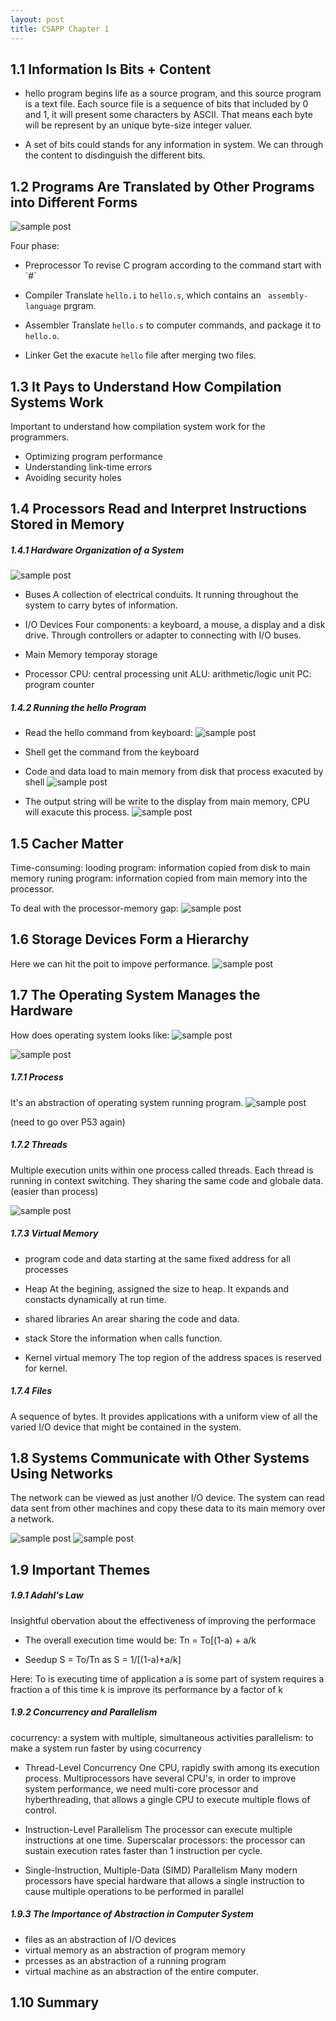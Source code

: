 ```yaml
---
layout: post
title: CSAPP Chapter 1
---
```


1.1 Information Is Bits + Content
---------------------------------

* hello program begins life as a source program, and this source program is 
  a text file. Each source file is a sequence of bits that included by 0
  and 1, it will present some characters by ASCII. That means each byte will
  be represent by an unique byte-size integer valuer.

* A set of bits could stands for any information in system. We can through
  the content to disdinguish the different bits.

1.2 Programs Are Translated by Other Programs into Different Forms
------------------------------------------------------------------

![sample post]({{site.baseurl}}/images/compilation-system.png)

Four phase:
* Preprocessor
  To revise C program according to the command start with \`#\`

* Compiler
  Translate `hello.i` to `hello.s`, which contains an
 ` assembly-language` prgram.

* Assembler
  Translate `hello.s` to computer commands, and package it to `hello.o`.  

* Linker
  Get the exacute `hello` file after merging two files.

1.3 It Pays to Understand How Compilation Systems Work
------------------------------------------------------

Important to understand how compilation system work for the programmers.
* Optimizing program performance
* Understanding link-time errors
* Avoiding security holes

1.4 Processors Read and Interpret Instructions Stored in Memory
---------------------------------------------------------------

##### 1.4.1 Hardware Organization of a System

![sample post]({{site.baseurl}}/images/1.4.png)

* Buses
  A collection of electrical conduits. It running throughout the system 
  to carry bytes of information.

* I/O Devices
  Four components: a keyboard, a mouse, a display and a disk drive.
  Through controllers or adapter to connecting with I/O buses.

* Main Memory
  temporay storage

* Processor 
  CPU: central processing unit
  ALU: arithmetic/logic unit
  PC: program counter

##### 1.4.2 Running the hello Program

* Read the hello command from keyboard: 
![sample post]({{site.baseurl}}/images/1.5.png)

* Shell get the command from the keyboard

* Code and data load to main memory from disk that process exacuted by shell
![sample post]({{site.baseurl}}/images/1.6.png)

* The output string will be write to the display from main memory,
  CPU will exacute this process.
![sample post]({{site.baseurl}}/images/1.7.png)

1.5 Cacher Matter
-----------------

Time-consuming:
looding program: information copied from disk to main memory
 runing program: information copied from main memory into the processor.

To deal with the processor-memory gap:
![sample post]({{site.baseurl}}/images/1.8.png)

1.6 Storage Devices Form a Hierarchy
------------------------------------

Here we can hit the poit to impove performance.
![sample post]({{site.baseurl}}/images/1.9.png)

1.7 The Operating System Manages the Hardware
---------------------------------------------

How does operating system looks like:
![sample post]({{site.baseurl}}/images/1.10.png)

![sample post]({{site.baseurl}}/images/1.11.png)

##### 1.7.1 Process

It's an abstraction of operating system running program.
![sample post]({{site.baseurl}}/images/1.12.png)

(need to go over P53 again)

##### 1.7.2 Threads

Multiple execution units within one process called threads.
Each thread is running in context switching.
They sharing the same code and globale data.(easier than process)

![sample post]({{site.baseurl}}/images/1.13.png)

##### 1.7.3 Virtual Memory

* program code and data
  starting at the same fixed address for all processes
 
* Heap
  At the begining, assigned the size to heap. 
  It expands and constacts dynamically at run time.

* shared libraries
  An arear sharing the code and data.

* stack
  Store the information when calls function.  

* Kernel virtual memory
  The top region of the address spaces is reserved for kernel.

##### 1.7.4 Files
 
A sequence of bytes. It provides applications with a uniform view of 
all the varied I/O device that might be contained in the system.

1.8 Systems Communicate with Other Systems Using Networks
---------------------------------------------------------

The network can be viewed as just another I/O device. The system can read
data sent from other machines and copy these data to its main memory over
a network.

![sample post]({{site.baseurl}}/images/1.14.png)
![sample post]({{site.baseurl}}/images/1.15.png)

1.9 Important Themes
--------------------

##### 1.9.1 Adahl's Law

Insightful obervation about the effectiveness of improving the performace

* The overall execution time would be: Tn = To[(1-a) + a/k

* Seedup S =  To/Tn as S = 1/[(1-a)+a/k]

Here: To is executing time of application
      a is some part of system requires a fraction a of this time
      k is improve its performance by a factor of k

##### 1.9.2 Concurrency and Parallelism

cocurrency: a system with multiple, simultaneous activities
parallelism: to make a system run faster by using cocurrency

* Thread-Level Concurrency
  One CPU, rapidly swith among its execution process.
  Multiprocessors have several CPU's, in order to improve system performance, 
we need multi-core processor and hyberthreading, that allows a gingle CPU to
execute multiple flows of control.

* Instruction-Level Parallelism
  The processor can execute multiple instructions at one time.
  Superscalar processors: the processor can sustain execution rates faster 
than 1 instruction per cycle.

* Single-Instruction, Multiple-Data (SIMD) Parallelism
  Many modern processors have special hardware that allows a single instruction
to cause multiple operations to be performed in parallel

##### 1.9.3 The Importance of Abstraction in Computer System

* files as an abstraction of I/O devices
* virtual memory as an abstraction of program memory
* prcesses as an abstraction of a running program
* virtual machine as an abstraction of the entire computer.

1.10 Summary
------------


